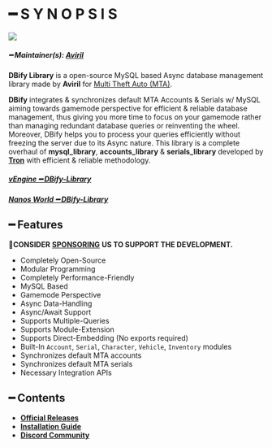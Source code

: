 # ━ S Y N O P S I S

![](https://raw.githubusercontent.com/ov-sa/DBify-Library/Documentation/assets/dbify_banner.png)

##### ━ Maintainer(s): [Aviril](https://github.com/Aviril)

**DBify Library** is a open-source MySQL based Async database management library made by **Aviril** for [Multi Theft Auto \(MTA\)](https://multitheftauto.com/).

**DBify** integrates & synchronizes default MTA Accounts & Serials w/ MySQL aiming towards gamemode perspective for efficient & reliable database management, thus giving you more time to focus on your gamemode rather than managing redundant database queries or reinventing the wheel. Moreover, DBify helps you to process your queries efficiently without freezing the server due to its Async nature. This library is a complete overhaul of **mysql_library**, **accounts_library** & **serials_library** developed by **[Tron](https://github.com/OvileAmriam)** with efficient & reliable methodology.

##### [**vEngine ━ DBify-Library**](https://github.com/ov-studio/DBify-Library)
##### [**Nanos World ━ DBify-Library**](https://github.com/ov-nanos/DBify-Library)

## ━ Features

💎**CONSIDER** [**SPONSORING**](https://ko-fi.com/ovStudio) **US TO SUPPORT THE DEVELOPMENT.**

* Completely Open-Source
* Modular Programming
* Completely Performance-Friendly
* MySQL Based
* Gamemode Perspective
* Async Data-Handling
* Async/Await Support
* Supports Multiple-Queries
* Supports Module-Extension
* Supports Direct-Embedding (No exports required)
* Built-In `Account`, `Serial`, `Character`, `Vehicle`, `Inventory` modules
* Synchronizes default MTA accounts
* Synchronizes default MTA serials
* Necessary Integration APIs

## ━ Contents

* [**Official Releases**](https://github.com/ov-sa/DBify-Library/releases)
* [**Installation Guide**](https://github.com/ov-sa/DBify-Library/wiki)
* [**Discord Community**](http://discord.gg/sVCnxPW)
